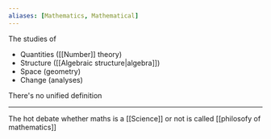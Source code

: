 ```yaml
---
aliases: [Mathematics, Mathematical]
---
```


The studies of 

- Quantities ([[Number]] theory)
- Structure ([[Algebraic structure|algebra]])
- Space (geometry)
- Change (analyses)

There's no unified definition

---

The hot debate whether maths is a [[Science]] or not is called [[philosofy of mathematics]]